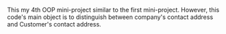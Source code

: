 This my 4th OOP mini-project similar to the first mini-project. However, this code's main object is to distinguish between company's contact address and Customer's contact address.
